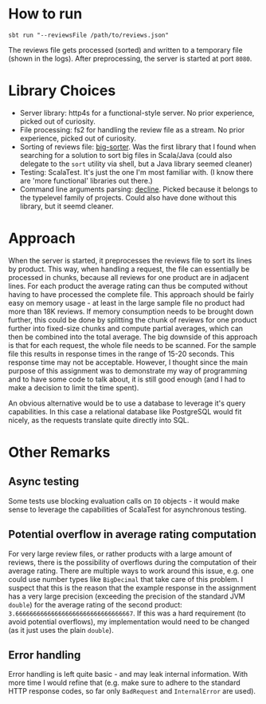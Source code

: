 # How to run

`sbt run "--reviewsFile /path/to/reviews.json"`

The reviews file gets processed (sorted) and written to a temporary file (shown in the logs). After preprocessing, the
server is started at port `8080`.

# Library Choices

- Server library: http4s for a functional-style server. No prior experience, picked out of curiosity.
- File processing: fs2 for handling the review file as a stream. No prior experience, picked out of curiosity.
- Sorting of reviews file: [big-sorter](https://github.com/davidmoten/big-sorter). Was the first library that I found
  when searching for a solution to sort big files in Scala/Java (could also delegate to the `sort` utility via shell,
  but a Java library seemed cleaner)
- Testing: ScalaTest. It's just the one I'm most familiar with. (I know there are 'more functional' libraries out
  there.)
- Command line arguments parsing: [decline](https://github.com/bkirwi/decline). Picked because it belongs to the
  typelevel family of projects. Could also have done without this library, but it seemd cleaner.

# Approach

When the server is started, it preprocesses the reviews file to sort its lines by product. This way, when handling a
request, the file can essentially be processed in chunks, because all reviews for one product are in adjacent lines. For
each product the average rating can thus be computed without having to have processed the complete file. This approach
should be fairly easy on memory usage - at least in the large sample file no product had more than 18K reviews. If
memory consumption needs to be brought down further, this could be done by splitting the chunk of reviews for one
product further into fixed-size chunks and compute partial averages, which can then be combined into the total average.
The big downside of this approach is that for each request, the whole file needs to be scanned. For the sample file this
results in response times in the range of 15-20 seconds. This response time may not be acceptable. However, I thought
since the main purpose of this assignment was to demonstrate my way of programming and to have some code to talk about,
it is still good enough (and I had to make a decision to limit the time spent).

An obvious alternative would be to use a database to leverage it's query capabilities. In this case a relational
database like PostgreSQL would fit nicely, as the requests translate quite directly into SQL.

# Other Remarks

## Async testing

Some tests use blocking evaluation calls on `IO` objects - it would make sense to leverage the capabilities of ScalaTest
for asynchronous testing.

## Potential overflow in average rating computation

For very large review files, or rather products with a large amount of reviews, there is the possibility of overflows
during the computation of their average rating. There are multiple ways to work around this issue, e.g. one could use
number types like `BigDecimal` that take care of this problem. I suspect that this is the reason that the example
response in the assignment has a very large precision (exceeding the precision of the standard JVM `double`) for the
average rating of the second product: `3.666666666666666666666666666666667`. If this was a hard requirement (to avoid
potential overflows), my implementation would need to be changed (as it just uses the plain `double`).

## Error handling

Error handling is left quite basic - and may leak internal information. With more time I would refine that (e.g. make
sure to adhere to the standard HTTP response codes, so far only `BadRequest` and `InternalError` are used).